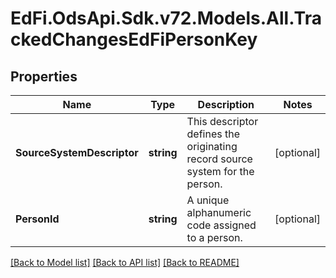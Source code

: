 # EdFi.OdsApi.Sdk.v72.Models.All.TrackedChangesEdFiPersonKey

## Properties

Name | Type | Description | Notes
------------ | ------------- | ------------- | -------------
**SourceSystemDescriptor** | **string** | This descriptor defines the originating record source system for the person. | [optional] 
**PersonId** | **string** | A unique alphanumeric code assigned to a person. | [optional] 

[[Back to Model list]](../README.md#documentation-for-models) [[Back to API list]](../README.md#documentation-for-api-endpoints) [[Back to README]](../README.md)

